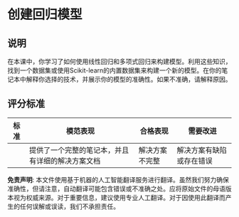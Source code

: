 # 创建回归模型

## 说明

在本课中，你学习了如何使用线性回归和多项式回归来构建模型。利用这些知识，找到一个数据集或使用Scikit-learn的内置数据集来构建一个新的模型。在你的笔记本中解释你选择的技术，并展示你的模型的准确性。如果不准确，请解释原因。

## 评分标准

| 标准     | 模范表现                                                    | 合格表现                   | 需要改进                     |
| -------- | ------------------------------------------------------------ | -------------------------- | ----------------------------- |
|          | 提供了一个完整的笔记本，并且有详细的解决方案文档            | 解决方案不完整             | 解决方案有缺陷或存在错误     |

**免责声明**:
本文件使用基于机器的人工智能翻译服务进行翻译。虽然我们努力确保准确性，但请注意，自动翻译可能包含错误或不准确之处。应将原始文件的母语版本视为权威来源。对于重要信息，建议使用专业人工翻译。对于因使用此翻译而产生的任何误解或误读，我们不承担责任。